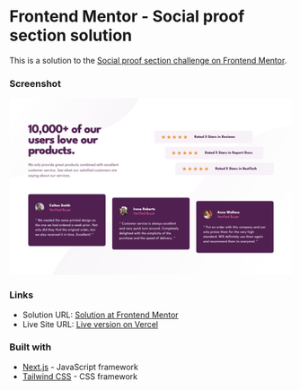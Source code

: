 # Frontend Mentor - Social proof section solution

This is a solution to the [Social proof section challenge on Frontend Mentor](https://www.frontendmentor.io/challenges/social-proof-section-6e0qTv_bA). 


### Screenshot

![Screenshot of the completed challenge](./design/screenshot.png)


### Links

- Solution URL: [Solution at Frontend Mentor](https://www.frontendmentor.io/solutions/social-proof-section-tailwind-and-nextjs-WKoXN0pcYG)
- Live Site URL: [Live version on Vercel](https://social-proof-section-livid-five.vercel.app)


### Built with

- [Next.js](https://nextjs.org/) - JavaScript framework
- [Tailwind CSS](https://tailwindcss.com/) - CSS framework


